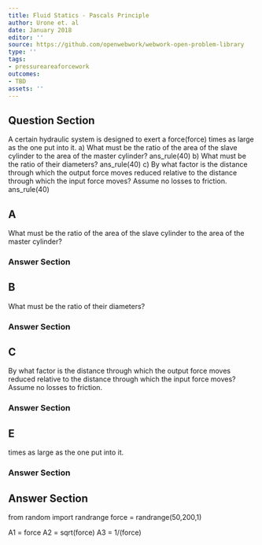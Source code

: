 ```yaml
---
title: Fluid Statics - Pascals Principle
author: Urone et. al
date: January 2018
editor: ''
source: https://github.com/openwebwork/webwork-open-problem-library
type: ''
tags:
- pressureareaforcework
outcomes:
- TBD
assets: ''
---
```


## Question Section 

A certain hydraulic system is designed to exert a force(force) times as large as the one put into it.
a) What must be the ratio of the area of the slave cylinder to the area of the master cylinder?
ans_rule(40) 
b) What must be the ratio of their diameters?
ans_rule(40) 
c) By what factor is the distance through which the output force moves reduced relative to the distance through which the input force moves? Assume no losses to friction.
ans_rule(40)
## A
What must be the ratio of the area of the slave cylinder to the area of the master cylinder?
### Answer Section
## B
What must be the ratio of their diameters?
### Answer Section
## C
By what factor is the distance through which the output force moves reduced relative to the distance through which the input force moves? Assume no losses to friction.
### Answer Section
## E
times as large as the one put into it.
### Answer Section


## Answer Section

from random import randrange
force = randrange(50,200,1)

A1 = force
A2 = sqrt(force)
A3 = 1/(force)
